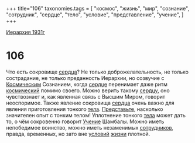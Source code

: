 +++
title="106"
taxonomies.tags = [
"космос",
"жизнь",
"мир",
"сознание",
"сотрудник",
"сердце",
"тело",
"условие",
"представление",
"учение",
]
+++

[Иерархия 1931г](/agni/19312)

# 106

Что есть сокровище [сердца](/tags/[сердце](/tags/сердце))? Не только доброжелательность, не только сострадание, не только преданность Иерархии, но созвучие с [Космическим](/tags/космос) Сознанием, когда [сердце](/tags/сердце) перенимает даже ритм [космический](/tags/космос) помимо своего. Можно верить такому [сердцу](/tags/сердце), оно чувствознает и, как явленная связь с Высшим Миром, говорит неоспоримое. Также явление сокровища [сердца](/tags/[сердце](/tags/сердце)) очень важно для явления приготовления тонкого [тела](/tags/[тело](/tags/тело)). [Представьте](/tags/представление), насколько значителен опыт с тонким телом! Уплотнение тонкого [тела](/tags/[тело](/tags/тело)) может дать то, о чём сокровенно говорит [Учение](/tags/учение) Шамбалы. Можно иметь непобедимое воинство, можно иметь незаменимых [сотрудников](/tags/сотрудник), правда, временных, но зато вне [условий](/tags/условие) [жизни](/tags/жизнь) плотной.   


